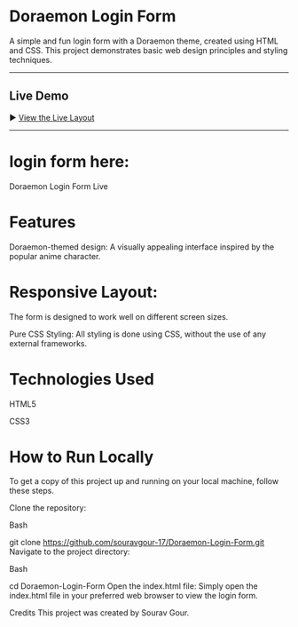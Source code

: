 # Doraemon Login Form

A simple and fun login form with a Doraemon theme, created using HTML and CSS. This project demonstrates basic web design principles and styling techniques.

---

##  Live Demo  
▶ [View the Live Layout](https://souravgour-17.github.io/Doraemon-Login-Form/)

---

# login form here:

Doraemon Login Form Live

# Features

Doraemon-themed design: A visually appealing interface inspired by the popular anime character.

# Responsive Layout: 

The form is designed to work well on different screen sizes.

Pure CSS Styling: All styling is done using CSS, without the use of any external frameworks.

# Technologies Used

HTML5

CSS3

# How to Run Locally

To get a copy of this project up and running on your local machine, follow these steps.

Clone the repository:

Bash

git clone https://github.com/souravgour-17/Doraemon-Login-Form.git
Navigate to the project directory:

Bash

cd Doraemon-Login-Form
Open the index.html file:
Simply open the index.html file in your preferred web browser to view the login form.

Credits
This project was created by Sourav Gour.